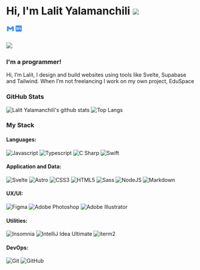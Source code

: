 # Hi, I'm Lalit Yalamanchili <img src="https://media.giphy.com/media/hvRJCLFzcasrR4ia7z/giphy.gif" width="25px">

[<img align="left" alt="lalit.yalamanchili | Gmail" width="22px" src="./gmail.svg" />][gmail]
[<img align="left" alt="Lalit64 | Dev.to" width="22px" src="./dev.svg" />][devto]

<br>
<br>

![](https://www.codewars.com/users/Lalit64/badges/micro)


### **I'm a programmer!**


Hi, I’m
Lalit,
I design and build websites using tools like Svelte, Supabase and Tailwind. When I’m not freelancing I work on my own project, EduSpace

### GitHub Stats

![Lalit Yalamanchili's github stats](https://github-readme-stats.vercel.app/api?username=Lalit64&show_icons=true&theme=onedark)
![Top Langs](https://github-readme-stats.vercel.app/api/top-langs/?username=tassiaaccioly&theme=onedark&layout=compact)


### My Stack

#### Languages:

![Javascript](https://img.shields.io/badge/-JavaScript-EDD222?style=plastic&logo=javascript&logoColor=white)
![Typescript](https://img.shields.io/badge/-TypeScript-3178C6?style=plastic&logo=typescript&logoColor=white)
![C Sharp](https://img.shields.io/badge/-C%20Sharp-239120?style=plastic&logo=c-sharp&logoColor=white)
![Swift](https://img.shields.io/badge/-Swift-orange?style=plastic&logo=swift&logoColor=white)

#### Application and Data:

![Svelte](https://img.shields.io/badge/-Svelte-orange?style=plastic&logo=svelte&logoColor=white)
![Astro](https://img.shields.io/badge/-Astro-blueviolet?style=plastic&logo=astro&logoColor=white)
![CSS3](https://img.shields.io/badge/-CSS3-1572B6?style=plastic&logo=css3)
![HTML5](https://img.shields.io/badge/-HTML5-E34F26?style=plastic&logo=html5&logoColor=white)
![Sass](https://img.shields.io/badge/-Sass-CC6699?style=plastic&logo=sass&logoColor=white)
![NodeJS](http://img.shields.io/badge/-NodeJS-6EBF20?style=plastic&logo=node.js&logoColor=white)
![Markdown](https://img.shields.io/badge/-Markdown-black?style=plastic&logo=markdown&logoColor=white)

#### UX/UI:

![Figma](https://img.shields.io/badge/-Figma-F24E1E?style=plastic&logo=figma&logoColor=white)
![Adobe Photoshop](https://img.shields.io/badge/-Photoshop-31A8FF?style=plastic&logo=adobe-photoshop&logoColor=white)
![Adobe Illustrator](https://img.shields.io/badge/-Illustrator-FF9A00?style=plastic&logo=adobe-illustrator&logoColor=white)

#### Utilities:

![Insomnia](https://img.shields.io/badge/-Insomnia-5849BE?style=plastic&logo=insomnia&logoColor=white)
![IntelliJ Idea Ultimate](https://img.shields.io/badge/-IntelliJ-informational?style=plastic&logo=intellijidea&logoColor=white)
![iterm2](https://img.shields.io/badge/-iterm2-informational?style=plastic&logo=iterm2&logoColor=white)

#### DevOps:

![Git](https://img.shields.io/badge/-Git-F05032?style=plastic&logo=git&logoColor=white)
![GitHub](https://img.shields.io/badge/-Github-181717?style=plastic&logo=github&logoColor=white)

[gmail]: mailto:lalit.yalamanchili@gmail.com
[devto]: https://dev.to/Lalit64
